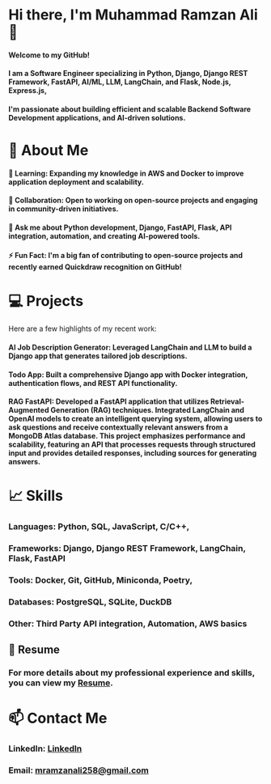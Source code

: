 # Hi there, I'm Muhammad Ramzan Ali 👋

#### Welcome to my GitHub!
#### I am a Software Engineer specializing in Python, Django, Django REST Framework, FastAPI, AI/ML, LLM, LangChain, and  Flask, Node.js, Express.js,
#### I'm passionate about building efficient and scalable Backend Software Development applications, and AI-driven solutions.

# 🚀 About Me
#### 🌱 Learning: Expanding my knowledge in AWS and Docker to improve application deployment and scalability.
#### 👯 Collaboration: Open to working on open-source projects and engaging in community-driven initiatives.
#### 💬 Ask me about Python development, Django, FastAPI, Flask, API integration, automation, and creating AI-powered tools.
#### ⚡ Fun Fact: I'm a big fan of contributing to open-source projects and recently earned Quickdraw recognition on GitHub!
# 💻 Projects
Here are a few highlights of my recent work:

#### AI Job Description Generator: Leveraged LangChain and LLM to build a Django app that generates tailored job descriptions.
#### Todo App: Built a comprehensive Django app with Docker integration, authentication flows, and REST API functionality. 
#### RAG FastAPI: Developed a FastAPI application that utilizes Retrieval-Augmented Generation (RAG) techniques. Integrated LangChain and OpenAI models to create an intelligent querying system, allowing users to ask questions and receive contextually relevant answers from a MongoDB Atlas database. This project emphasizes performance and scalability, featuring an API that processes requests through structured input and provides detailed responses, including sources for generating answers.
# 📈 Skills
### Languages: Python, SQL, JavaScript, C/C++, 
### Frameworks: Django, Django REST Framework, LangChain, Flask, FastAPI
### Tools: Docker, Git, GitHub, Miniconda, Poetry, 
### Databases: PostgreSQL, SQLite, DuckDB
### Other: Third Party API integration, Automation, AWS basics
## 📄 Resume
### For more details about my professional experience and skills, you can view my [Resume](https://github.com/user-attachments/files/17534730/Ramzan_Software_Engineer.pdf).

# 📫 Contact Me
### LinkedIn: [LinkedIn](https://linkedin.com/in/m-ramzanali12)
### Email: mramzanali258@gmail.com
